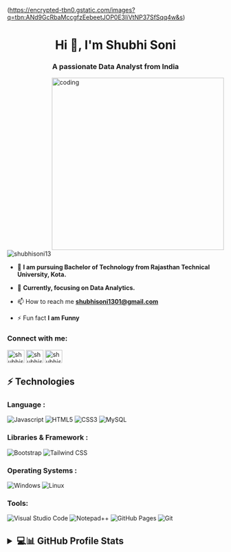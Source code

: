 (https://encrypted-tbn0.gstatic.com/images?q=tbn:ANd9GcRbaMccgfzEebeetJOP0E3IiVtNP37SfSqq4w&s)

<h1 align="center">Hi 👋, I'm Shubhi Soni</h1>
<h3 align="center">A passionate Data Analyst from India</h3>

<img align = 'right' alt="coding" width="400" src="https://user-images.githubusercontent.com/74038190/221352975-94759904-aa4c-4032-a8ab-b546efb9c478.gif">

<p align="left"> <img src="https://komarev.com/ghpvc/?username=shubhisoni13&label=Profile%20views&color=0e75b6&style=flat" alt="shubhisoni13" /> </p>

- 💬  **I am pursuing Bachelor of Technology from Rajasthan Technical University, Kota.**

- 🌱 **Currently, focusing on Data Analytics.**

- 📫 How to reach me **shubhisoni1301@gmail.com**

- ⚡ Fun fact **I am Funny**

<h3 align="left">Connect with me:</h3>
<p align="left">
<a href="https://www.linkedin.com/in/shubhi-soni13/" target="blank"><img align="center" src="https://raw.githubusercontent.com/rahuldkjain/github-profile-readme-generator/master/src/images/icons/Social/linked-in-alt.svg" alt="shubhisoni" height="30" width="40" /></a>
<a href="https://fb.com/shubhisoni.soni.9" target="blank"><img align="center" src="https://raw.githubusercontent.com/rahuldkjain/github-profile-readme-generator/master/src/images/icons/Social/facebook.svg" alt="shubhisoni" height="30" width="40" /></a>
<a href="https://instagram.com/shubhisoni.13" target="blank"><img align="center" src="https://raw.githubusercontent.com/rahuldkjain/github-profile-readme-generator/master/src/images/icons/Social/instagram.svg" alt="shubhisoni" height="30" width="40" /></a>
</p>


## ⚡ Technologies
### Language :

![Javascript](https://img.shields.io/badge/JavaScript-323330?style=for-the-badge&logo=python&logoColor=F7DF1E)
![HTML5](https://img.shields.io/badge/HTML5-E34F26?style=for-the-badge&logo=html5&logoColor=white)
![CSS3](https://img.shields.io/badge/CSS3-1572B6?style=for-the-badge&logo=css3&logoColor=white)
![MySQL](https://img.shields.io/badge/MySQL-00000F?style=for-the-badge&logo=mysql&logoColor=white)


### Libraries & Framework :

![Bootstrap](https://img.shields.io/badge/Bootstrap-563D7C?style=for-the-badge&logo=bootstrap&logoColor=white)
![Tailwind CSS](https://img.shields.io/badge/Tailwind_CSS-38B2AC?style=for-the-badge&logo=tailwind-css&logoColor=white)


### Operating Systems :

![Windows](https://img.shields.io/badge/Windows-0078D6?style=for-the-badge&logo=windows&logoColor=white)
![Linux](https://img.shields.io/badge/Linux-FCC624?style=for-the-badge&logo=linux&logoColor=black)


### Tools:

![Visual Studio Code](https://img.shields.io/badge/Visual_Studio_Code-0078D4?style=for-the-badge&logo=visual%20studio%20code&logoColor=white)
![Notepad++](https://img.shields.io/badge/Notepad++-90E59A.svg?style=for-the-badge&logo=notepad%2B%2B&logoColor=black)
![GitHub Pages](https://img.shields.io/badge/GitHub%20Pages-%23327FC7.svg?style=for-the-badge&logo=github&logoColor=white)
![Git](https://img.shields.io/badge/GIT-E44C30?style=for-the-badge&logo=git&logoColor=white)


<h2><details><summary> 💻📊 GitHub Profile Stats
  </summary><br/>
<p align="center">
 
 <p>&nbsp;<img align="center" src="https://github-readme-stats.vercel.app/api?username=shubhisoni13&show_icons=true&locale=en" alt="shubhisoni13" /></p>
 
  <img align="left" src="https://github-readme-stats.vercel.app/api/top-langs?username=shubhisoni13&show_icons=true&locale=en&layout=compact" alt="shubhisoni13" />

 </p>
 
</details><br/> 
